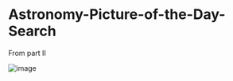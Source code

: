 # Astronomy-Picture-of-the-Day-Search

From part II

![image](https://github.com/suragsp/Astronomy-Picture-of-the-Day-Search/assets/104720115/eda28a2c-0013-4013-b686-91b8024d7fbc)
